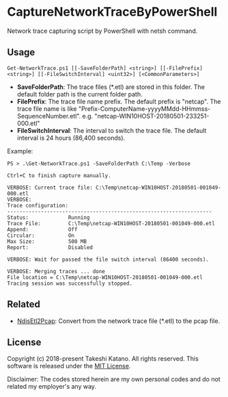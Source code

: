 # CaptureNetworkTraceByPowerShell
Network trace capturing script by PowerShell with netsh command.

## Usage

```
Get-NetworkTrace.ps1 [[-SaveFolderPath] <string>] [[-FilePrefix] <string>] [[-FileSwitchInterval] <uint32>] [<CommonParameters>]
```

- __SaveFolderPath__: The trace files (*.etl) are stored in this folder. The default folder path is the current folder path.
- __FilePrefix__: The trace file name prefix. The default prefix is "netcap". The trace file name is like "Prefix-ComputerName-yyyyMMdd-HHmmss-SequenceNumber.etl". e.g. "netcap-WIN10HOST-20180501-233251-000.etl"
- __FileSwitchInterval__: The interval to switch the trace file. The default interval is 24 hours (86,400 seconds).

Example:

```
PS > .\Get-NetworkTrace.ps1 -SaveFolderPath C:\Temp -Verbose

Ctrl+C to finish capture manually.

VERBOSE: Current trace file: C:\Temp\netcap-WIN10HOST-20180501-001049-000.etl
VERBOSE:
Trace configuration:
-------------------------------------------------------------------
Status:             Running
Trace File:         C:\Temp\netcap-WIN10HOST-20180501-001049-000.etl
Append:             Off
Circular:           On
Max Size:           500 MB
Report:             Disabled

VERBOSE: Wait for passed the file switch interval (86400 seconds).

VERBOSE: Merging traces ... done
File location = C:\Temp\netcap-WIN10HOST-20180501-001049-000.etl
Tracing session was successfully stopped.
```

## Related

- [NdisEtl2Pcap](https://github.com/tksh164/NdisEtl2Pcap): Convert from the network trace file (*.etl) to the pcap file.

## License

Copyright (c) 2018-present Takeshi Katano. All rights reserved. This software is released under the [MIT License](https://github.com/tksh164/CaptureNetworkTraceByPowerShell/blob/master/LICENSE).

Disclaimer: The codes stored herein are my own personal codes and do not related my employer's any way.
